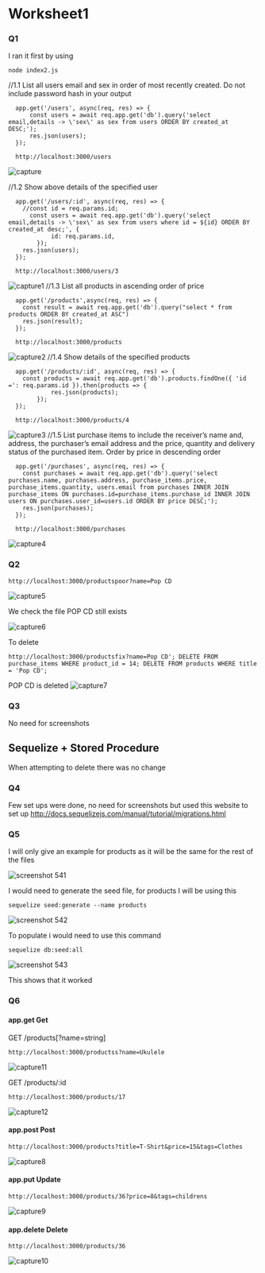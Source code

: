 # Worksheet1

### Q1
I ran it first  by using
```
node index2.js
```

//1.1 List all users email and sex in order of most recently created. Do not include password hash in your output
```
  app.get('/users', async(req, res) => {
	  const users = await req.app.get('db').query('select email,details -> \'sex\' as sex from users ORDER BY created_at DESC;');
	  res.json(users);
  });
  
  http://localhost:3000/users
```
![capture](https://user-images.githubusercontent.com/23324954/52915889-34fc1480-32d1-11e9-954d-aa2a8ec2b1b8.PNG)


//1.2 Show above details of the specified user

```
  app.get('/users/:id', async(req, res) => {
    //const id = req.params.id;
	  const users = await req.app.get('db').query('select email,details -> \'sex\' as sex from users where id = ${id} ORDER BY created_at desc;', {
            id: req.params.id,
        });
    res.json(users);
  });
  
  http://localhost:3000/users/3
```

![capture1](https://user-images.githubusercontent.com/23324954/52915879-244b9e80-32d1-11e9-8db6-f370fdb050f5.PNG)
//1.3 List all products in ascending order of price
```
  app.get('/products',async(req, res) => {
    const result = await req.app.get('db').query("select * from products ORDER BY created_at ASC")
    res.json(result);
  });
  
  http://localhost:3000/products
```

![capture2](https://user-images.githubusercontent.com/23324954/52915880-244b9e80-32d1-11e9-8caa-04e85ef2e09f.PNG)
//1.4 Show details of the specified products
```
  app.get('/products/:id', async(req, res) => {
    const products = await req.app.get('db').products.findOne({ 'id =': req.params.id }).then(products => {
            res.json(products);
        });
  });
  
  http://localhost:3000/products/4
```
![capture3](https://user-images.githubusercontent.com/23324954/52915881-244b9e80-32d1-11e9-92de-96bab6da9133.PNG)
 //1.5 List purchase items to include the receiver’s name and, address, the purchaser’s email address and the price, quantity and delivery status of the purchased item. Order by price in descending order
```
  app.get('/purchases', async(req, res) => {
    const purchases = await req.app.get('db').query('select purchases.name, purchases.address, purchase_items.price, purchase_items.quantity, users.email from purchases INNER JOIN purchase_items ON purchases.id=purchase_items.purchase_id INNER JOIN users ON purchases.user_id=users.id ORDER BY price DESC;');
    res.json(purchases);
  });
  
  http://localhost:3000/purchases
 ```
 ![capture4](https://user-images.githubusercontent.com/23324954/52915882-244b9e80-32d1-11e9-9203-40abe61b153e.PNG)

### Q2
```
http://localhost:3000/productspoor?name=Pop CD
```
![capture5](https://user-images.githubusercontent.com/23324954/52915934-cff4ee80-32d1-11e9-8c94-54abfd4280cf.PNG)

We check the file POP CD still exists

![capture6](https://user-images.githubusercontent.com/23324954/52915961-0af72200-32d2-11e9-9ec1-c4bb357b26cf.PNG)

To delete
```
http://localhost:3000/productsfix?name=Pop CD'; DELETE FROM purchase_items WHERE product_id = 14; DELETE FROM products WHERE title = 'Pop CD';
```
POP CD is deleted
![capture7](https://user-images.githubusercontent.com/23324954/52915990-5b6e7f80-32d2-11e9-995c-2e7ff8abde7b.PNG)

### Q3
No need for screenshots
## Sequelize + Stored Procedure

When attempting to delete there was no change

### Q4

Few set ups were done, no need for screenshots but used this website to set up
http://docs.sequelizejs.com/manual/tutorial/migrations.html

### Q5

I will only give an example for products as it will be the same for the rest of the files

![screenshot 541](https://user-images.githubusercontent.com/23324954/52915696-1c8afa80-32cf-11e9-9c68-07bcb2c8bd43.png)

I would need to generate the seed file, for products I will be using this
```
sequelize seed:generate --name products
```
![screenshot 542](https://user-images.githubusercontent.com/23324954/52915697-1e54be00-32cf-11e9-9dcf-a9cb970f4a00.png)

To populate i would need to use this command
```
sequelize db:seed:all
```
![screenshot 543](https://user-images.githubusercontent.com/23324954/52915702-20b71800-32cf-11e9-946d-62c86deabcd2.png)

This shows that it worked
### Q6
#### app.get Get
GET /products[?name=string]
```
http://localhost:3000/productss?name=Ukulele
```
![capture11](https://user-images.githubusercontent.com/23324954/52917583-1bfd5e80-32e5-11e9-801f-d87614a7c68d.PNG)

GET /products/:id
```
http://localhost:3000/products/17
```
![capture12](https://user-images.githubusercontent.com/23324954/52917601-6088fa00-32e5-11e9-81dd-086109785ecd.PNG)

#### app.post Post
```
http://localhost:3000/products?title=T-Shirt&price=15&tags=Clothes
```
![capture8](https://user-images.githubusercontent.com/23324954/52917527-70eca500-32e4-11e9-814e-ebe5c0c883bf.PNG)
#### app.put Update
```
http://localhost:3000/products/36?price=8&tags=childrens
```
![capture9](https://user-images.githubusercontent.com/23324954/52917526-70eca500-32e4-11e9-89f2-78795a198317.PNG)
#### app.delete Delete
```
http://localhost:3000/products/36
```
![capture10](https://user-images.githubusercontent.com/23324954/52917541-9aa5cc00-32e4-11e9-8f59-4d089291392b.PNG)
